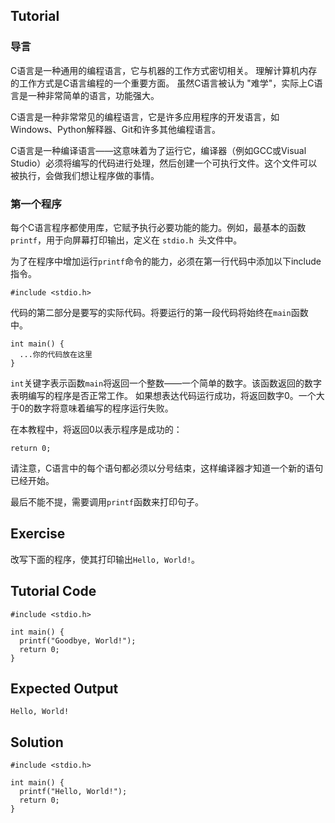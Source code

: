 Tutorial
--------

### 导言

C语言是一种通用的编程语言，它与机器的工作方式密切相关。
理解计算机内存的工作方式是C语言编程的一个重要方面。
虽然C语言被认为 "难学"，实际上C语言是一种非常简单的语言，功能强大。

C语言是一种非常常见的编程语言，它是许多应用程序的开发语言，如Windows、Python解释器、Git和许多其他编程语言。 

C语言是一种编译语言——这意味着为了运行它，编译器（例如GCC或Visual Studio）必须将编写的代码进行处理，然后创建一个可执行文件。这个文件可以被执行，会做我们想让程序做的事情。

### 第一个程序

每个C语言程序都使用库，它赋予执行必要功能的能力。例如，最基本的函数`printf`，用于向屏幕打印输出，定义在 `stdio.h `头文件中。 

为了在程序中增加运行`printf`命令的能力，必须在第一行代码中添加以下include指令。

    #include <stdio.h>

代码的第二部分是要写的实际代码。将要运行的第一段代码将始终在`main`函数中。

    int main() {
      ...你的代码放在这里
    }

`int`关键字表示函数`main`将返回一个整数——一个简单的数字。该函数返回的数字表明编写的程序是否正常工作。
如果想表达代码运行成功，将返回数字0。一个大于0的数字将意味着编写的程序运行失败。

在本教程中，将返回0以表示程序是成功的：

    return 0;

请注意，C语言中的每个语句都必须以分号结束，这样编译器才知道一个新的语句已经开始。

最后不能不提，需要调用`printf`函数来打印句子。

Exercise
--------

改写下面的程序，使其打印输出`Hello, World!`。

Tutorial Code
-------------

    #include <stdio.h>

    int main() {
      printf("Goodbye, World!");
      return 0;
    }

Expected Output
---------------

    Hello, World!

Solution
--------

    #include <stdio.h>

    int main() {
      printf("Hello, World!");
      return 0;
    }
